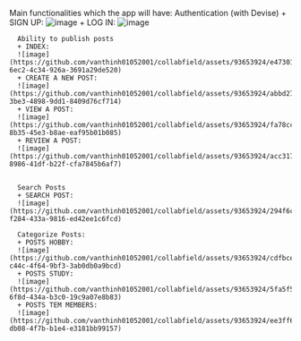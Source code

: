 Main functionalities which the app will have:
      Authentication (with Devise)
      + SIGN UP:
      ![image](https://github.com/vanthinh01052001/collabfield/assets/93653924/ae51539b-8205-4035-9c34-b5b9bba9ecd9)
      + LOG IN:
      ![image](https://github.com/vanthinh01052001/collabfield/assets/93653924/6ee8e727-88b2-42fb-8f7c-9a8de80cb2d7)


      Ability to publish posts
      + INDEX:
      ![image](https://github.com/vanthinh01052001/collabfield/assets/93653924/e47301ce-6ec2-4c34-926a-3691a29de520)
      + CREATE A NEW POST:
      ![image](https://github.com/vanthinh01052001/collabfield/assets/93653924/abbd272a-3be3-4898-9dd1-8409d76cf714)
      + VIEW A POST:
      ![image](https://github.com/vanthinh01052001/collabfield/assets/93653924/fa78ccfd-8b35-45e3-b8ae-eaf95b01b085)
      + REVIEW A POST:
      ![image](https://github.com/vanthinh01052001/collabfield/assets/93653924/acc317d5-8986-41df-b22f-cfa7845b6af7)


      Search Posts
      + SEARCH POST:
      ![image](https://github.com/vanthinh01052001/collabfield/assets/93653924/294f6ce6-f284-433a-9816-ed42ee1c6fcd)

      Categorize Posts:
      + POSTS HOBBY:
      ![image](https://github.com/vanthinh01052001/collabfield/assets/93653924/cdfbce8e-c44c-4f64-9bf3-3ab0db0a9bcd)
      + POSTS STUDY:
      ![image](https://github.com/vanthinh01052001/collabfield/assets/93653924/5fa5f54c-6f8d-434a-b3c0-19c9a07e8b83)
      + POSTS TEM MEMBERS:
      ![image](https://github.com/vanthinh01052001/collabfield/assets/93653924/ee3ff621-db08-4f7b-b1e4-e3181bb99157)



